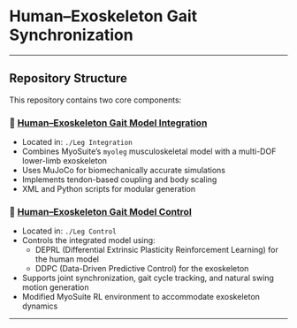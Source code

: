 # Human–Exoskeleton Gait Synchronization

---

## Repository Structure

This repository contains two core components:

### 🦿 [Human–Exoskeleton Gait Model Integration](https://github.com/kekellyu/human-exo-gait/Leg%20Integration)
- Located in: `./Leg Integration`
- Combines MyoSuite’s `myoleg` musculoskeletal model with a multi-DOF lower-limb exoskeleton
- Uses MuJoCo for biomechanically accurate simulations
- Implements tendon-based coupling and body scaling
- XML and Python scripts for modular generation

### 🤖️ [Human–Exoskeleton Gait Model Control](https://github.com/kekellyu/human-exo-gait/Leg%20Control)
- Located in: `./Leg Control`
- Controls the integrated model using:
  - DEPRL (Differential Extrinsic Plasticity Reinforcement Learning) for the human model
  - DDPC (Data-Driven Predictive Control) for the exoskeleton
- Supports joint synchronization, gait cycle tracking, and natural swing motion generation
- Modified MyoSuite RL environment to accommodate exoskeleton dynamics

---
